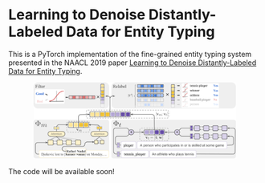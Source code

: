 # Learning to Denoise Distantly-Labeled Data for Entity Typing

This is a PyTorch implementation of the fine-grained entity typing system presented in the NAACL 2019 paper [Learning to Denoise Distantly-Labeled Data for Entity Typing]().

<p align="center"><img width="80%" src="img/overview.png" /></p>

The code will be available soon!
